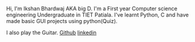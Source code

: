 Hi, I'm Ikshan Bhardwaj AKA big D.
I'm a First year Computer science engineering Undergraduate in TIET Patiala.
I've learnt Python, C  and have made basic GUI projects using python(Quiz).

I also play the Guitar.
<Socials>
[Github](https://github.com/Ikshan-Tango)
[linkedin](www.linkedin.com/in/ikshan-bhardwaj-393220224)